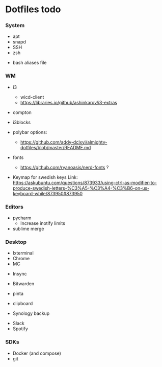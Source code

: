 # Dotfiles todo


### System
+ apt
+ snapd
+ SSH
+ zsh
- bash aliases file

### WM
- i3
  -  wicd-client
  - https://libraries.io/github/ashinkarov/i3-extras
- compton
- i3blocks
- polybar options:
  - https://github.com/addy-dclxvi/almighty-dotfiles/blob/master/README.md

- fonts
  - https://github.com/ryanoasis/nerd-fonts  ?
+ Keymap for swedish keys
  Link: https://askubuntu.com/questions/873933/using-ctrl-as-modifier-to-produce-swedish-letters-%C3%A5-%C3%A4-%C3%B6-on-us-keyboard-while/873950#873950
  

### Editors
+ pycharm
  + Increase inotify limits 
+ sublime merge

### Desktop
+ lxterminal
+ Chrome
+ MC
- Insync
+ Bitwarden
- pinta
+ clipboard
- Synology backup
+ Slack
+ Spotify

### SDKs
+ Docker (and compose)
+ git
